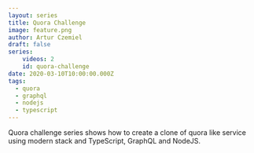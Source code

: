 ```yaml
---
layout: series
title: Quora Challenge
image: feature.png
author: Artur Czemiel
draft: false
series:
    videos: 2
    id: quora-challenge
date: 2020-03-10T10:00:00.000Z
tags:
  - quora
  - graphql
  - nodejs
  - typescript
---
```


Quora challenge series shows how to create a clone of quora like service using modern stack and TypeScript, GraphQL and NodeJS.